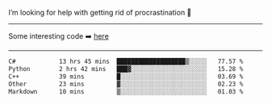 I’m looking for help with getting rid of procrastination 🤔

-----

Some interesting code :arrow_right: [here](https://github.com/zhen8838/playground)

-----

<!--START_SECTION:waka-->

```txt
C#            13 hrs 45 mins  ███████████████████▒░░░░░   77.57 %
Python        2 hrs 42 mins   ███▓░░░░░░░░░░░░░░░░░░░░░   15.28 %
C++           39 mins         █░░░░░░░░░░░░░░░░░░░░░░░░   03.69 %
Other         23 mins         ▓░░░░░░░░░░░░░░░░░░░░░░░░   02.23 %
Markdown      10 mins         ▒░░░░░░░░░░░░░░░░░░░░░░░░   01.03 %
```

<!--END_SECTION:waka-->

<!--
**zhen8838/zhen8838** is a ✨ _special_ ✨ repository because its `README.md` (this file) appears on your GitHub profile.

Here are some ideas to get you started:

- 🔭 I’m currently working on ...
- 🌱 I’m currently learning ...
- 👯 I’m looking to collaborate on ...
 ...
- 💬 Ask me about ...
- 📫 How to reach me: ...
- 😄 Pronouns: ...
- ⚡ Fun fact: ...
-->
